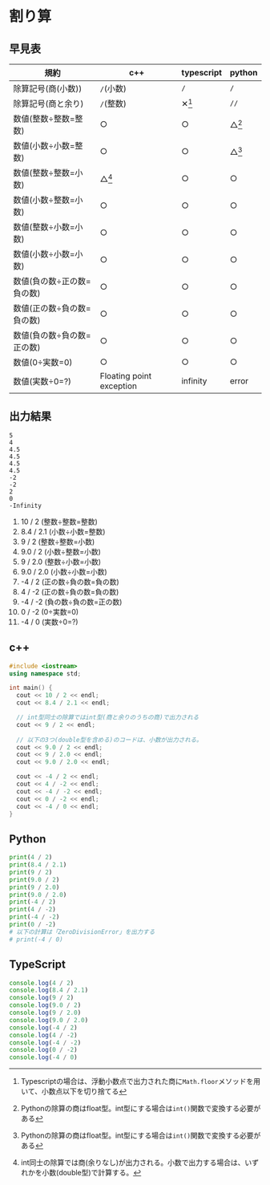 # 割り算

## 早見表

|規約                     |c++      |typescript|python|
|-------------------------|---------|----------|------|
|除算記号(商(小数))        |`/`(小数)|`/`       |`/`   |
|除算記号(商と余り)        |`/`(整数)|✕[^1]     |`//`  |
|数値(整数÷整数=整数)      |○        |○         |△[^2]|
|数値(小数÷小数=整数)      |○        |○         |△[^2]|
|数値(整数÷整数=小数)      |△[^3]   |○         |○     |
|数値(小数÷整数=小数)      |○        |○         |○     |
|数値(整数÷小数=小数)      |○        |○         |○     |
|数値(小数÷小数=小数)      |○        |○         |○     |
|数値(負の数÷正の数=負の数)|○         |○         |○     |
|数値(正の数÷負の数=負の数)|○         |○         |○     |
|数値(負の数÷負の数=正の数)|○         |○         |○     |
|数値(0÷実数=0)           |○         |○         |○     |
|数値(実数÷0=?)           |Floating point exception|infinity  |error |

[^1]: Typescriptの場合は、浮動小数点で出力された商に`Math.floor`メソッドを用いて、小数点以下を切り捨てる
[^2]: Pythonの除算の商はfloat型。int型にする場合は`int()`関数で変換する必要がある
[^3]: int同士の除算では商(余りなし)が出力される。小数で出力する場合は、いずれかを小数(double型)で計算する。

## 出力結果

```
5
4
4.5
4.5
4.5
4.5
-2
-2
2
0
-Infinity
```

1. 10 / 2 (整数÷整数=整数)
2. 8.4 / 2.1 (小数÷小数=整数)
3. 9 / 2 (整数÷整数=小数)
4. 9.0 / 2 (小数÷整数=小数)
5. 9 / 2.0 (整数÷小数=小数)
6. 9.0 / 2.0 (小数÷小数=小数)
7. -4 / 2 (正の数÷負の数=負の数)
8. 4 / -2 (正の数÷負の数=負の数)
9. -4 / -2 (負の数÷負の数=正の数)
10. 0 / -2 (0÷実数=0)
11. -4 / 0 (実数÷0=?)

## c++

```c++
#include <iostream>
using namespace std;

int main() {
  cout << 10 / 2 << endl;
  cout << 8.4 / 2.1 << endl;

  // int型同士の除算ではint型(商と余りのうちの商)で出力される
  cout << 9 / 2 << endl;
  
  // 以下の3つ(double型を含める)のコードは、小数が出力される。
  cout << 9.0 / 2 << endl;
  cout << 9 / 2.0 << endl;
  cout << 9.0 / 2.0 << endl;

  cout << -4 / 2 << endl;
  cout << 4 / -2 << endl;
  cout << -4 / -2 << endl;
  cout << 0 / -2 << endl;
  cout << -4 / 0 << endl;
}
```

## Python

```python
print(4 / 2)
print(8.4 / 2.1)
print(9 / 2)
print(9.0 / 2)
print(9 / 2.0)
print(9.0 / 2.0)
print(-4 / 2)
print(4 / -2)
print(-4 / -2)
print(0 / -2)
# 以下の計算は「ZeroDivisionError」を出力する
# print(-4 / 0)

```

## TypeScript

```ts
console.log(4 / 2)
console.log(8.4 / 2.1)
console.log(9 / 2)
console.log(9.0 / 2)
console.log(9 / 2.0)
console.log(9.0 / 2.0)
console.log(-4 / 2)
console.log(4 / -2)
console.log(-4 / -2)
console.log(0 / -2)
console.log(-4 / 0)
```